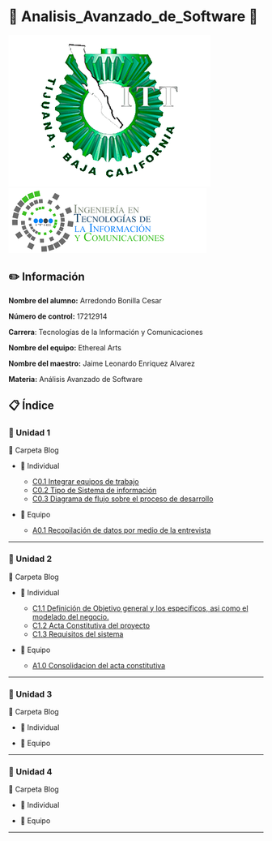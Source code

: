 # :floppy_disk: Analisis_Avanzado_de_Software :floppy_disk:

![LogoEsc](https://github.com/CesarArred/Analisis_Avanzado_de_Software/blob/main/img/logoITT.jpg)
![LogoCarrera](https://github.com/CesarArred/Analisis_Avanzado_de_Software/blob/main/img/logoTIC.png)

## :pencil2: Información

**Nombre del alumno:** Arredondo Bonilla Cesar

**Número de control:** 17212914

**Carrera**: Tecnologías de la Información y Comunicaciones

**Nombre del equipo:** Ethereal Arts

**Nombre del maestro:** Jaime Leonardo Enriquez Alvarez

**Materia:** Análisis Avanzado de Software

## :clipboard: Índice

### :pushpin: Unidad 1

:open_file_folder: Carpeta Blog

* :bust_in_silhouette: Individual
  +  [C0.1 Integrar equipos de trabajo](https://github.com/CesarArred/Analisis_Avanzado_de_Software/blob/main/blog/C0.1_Integrar%20equipos%20de%20trabajo_ArredondoBonillaCesar.md)
  +  [C0.2 Tipo de Sistema de información](https://github.com/CesarArred/Analisis_Avanzado_de_Software/blob/main/blog/C0.2_Tipo%20de%20Sistema%20de%20Informacion_ArredondoBonillaCesar.md)
  + [C0.3 Diagrama de flujo sobre el proceso de desarrollo](https://github.com/CesarArred/Analisis_Avanzado_de_Software/blob/main/blog/C0.3_Diagrama%20de%20flujo%20sobre%20el%20proceso%20de%20desarrollo_ArredondoBonillaCesar.md)
  
* :busts_in_silhouette: Equipo
  + [A0.1 Recopilación de datos por medio de la entrevista](https://github.com/CesarArred/Analisis_Avanzado_de_Software/blob/main/blog/A0.1_Data%20collection%20through%20the%20interview_ArredondoBonillaCesar.md)

---
### :pushpin: Unidad 2

:open_file_folder: Carpeta Blog


* :bust_in_silhouette: Individual
  + [C1.1 Definición de Objetivo general y los especificos, asi como el modelado del negocio.](https://github.com/CesarArred/Analisis_Avanzado_de_Software/blob/main/blog/C1.1_Definicion%20objetivos%20generales,%20especificos%20asi%20como%20el%20modelo%20de%20negocios_ArredondoBonillaCesar.md)
  + [C1.2 Acta Constitutiva del proyecto](https://github.com/CesarArred/Analisis_Avanzado_de_Software/blob/main/blog/C1.2_Acta%20Constitutiva%20del%20Proyecto_Arredondo%20Bonilla%20Cesar.md)
  + [C1.3 Requisitos del sistema](https://github.com/CesarArred/Analisis_Avanzado_de_Software/blob/main/blog/C1.3_Requsistos%20del%20sistema_Arredondo%20Bonilla%20Cesar.md)

* :busts_in_silhouette: Equipo
  + [A1.0 Consolidacion del acta constitutiva](https://github.com/CesarArred/Analisis_Avanzado_de_Software/blob/main/blog/A1.0_Consolidation%20of%20the%20constitutive%20act_Arredondo%20Bonilla%20Cesar.md)


---
### :pushpin: Unidad 3

:open_file_folder: Carpeta Blog


* :bust_in_silhouette: Individual


* :busts_in_silhouette: Equipo

---
### :pushpin: Unidad 4

:open_file_folder: Carpeta Blog


* :bust_in_silhouette: Individual


* :busts_in_silhouette: Equipo

---
